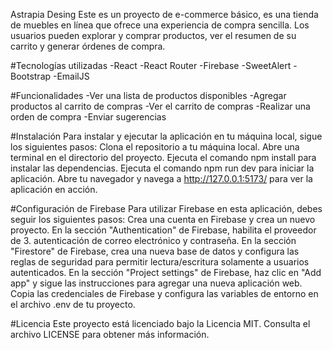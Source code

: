 Astrapia Desing
Este es un proyecto de e-commerce básico, es una tienda de muebles en línea que ofrece una experiencia de compra sencilla. Los usuarios pueden explorar y comprar productos, ver el resumen de su carrito y generar órdenes de compra.

#Tecnologías utilizadas
-React
-React Router
-Firebase
-SweetAlert
-Bootstrap
-EmailJS

#Funcionalidades
-Ver una lista de productos disponibles
-Agregar productos al carrito de compras
-Ver el carrito de compras
-Realizar una orden de compra
-Enviar sugerencias

#Instalación
Para instalar y ejecutar la aplicación en tu máquina local, sigue los siguientes pasos:
Clona el repositorio a tu máquina local.
Abre una terminal en el directorio del proyecto.
Ejecuta el comando npm install para instalar las dependencias.
Ejecuta el comando npm run dev para iniciar la aplicación.
Abre tu navegador y navega a http://127.0.0.1:5173/ para ver la aplicación en acción.

#Configuración de Firebase
Para utilizar Firebase en esta aplicación, debes seguir los siguientes pasos:
Crea una cuenta en Firebase y crea un nuevo proyecto.
En la sección "Authentication" de Firebase, habilita el proveedor de 3. autenticación de correo electrónico y contraseña.
En la sección "Firestore" de Firebase, crea una nueva base de datos y configura las reglas de seguridad para permitir lectura/escritura solamente a usuarios autenticados.
En la sección "Project settings" de Firebase, haz clic en "Add app" y sigue las instrucciones para agregar una nueva aplicación web.
Copia las credenciales de Firebase y configura las variables de entorno en el archivo .env de tu proyecto.

#Licencia
Este proyecto está licenciado bajo la Licencia MIT. Consulta el archivo LICENSE para obtener más información.

